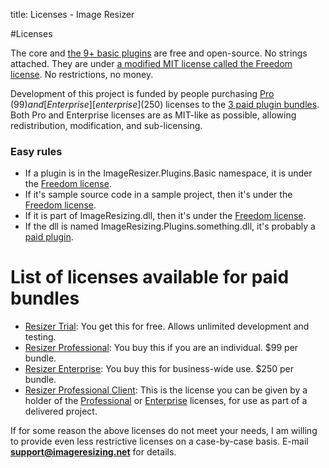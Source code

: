 title: Licenses - Image Resizer

#Licenses

The core and [the 9+ basic plugins](/plugins/free) are free and open-source. No strings attached. They are under [a modified MIT license called the Freedom license][freedom]. No restrictions, no money.

Development of this project is funded by people purchasing [Pro][pro] ($99) and [Enterprise][enterprise] ($250) licenses to the [3 paid plugin bundles](/plugins). Both Pro and Enterprise licenses are as MIT-like as possible, allowing redistribution, modification, and sub-licensing. 

### Easy rules

 * If a plugin is in the ImageResizer.Plugins.Basic namespace, it is under the [Freedom license][freedom]. 
 * If it's sample source code in a sample project, then it's under the [Freedom license][freedom].
 * If it is part of ImageResizing.dll, then it's under the [Freedom license][freedom].
 * If the dll is named ImageResizing.Plugins.something.dll, it's probably a [paid plugin](/plugins).

# List of licenses available for paid bundles

 * [Resizer Trial][trial]: You get this for free. Allows unlimited development and testing.
 * [Resizer Professional][pro]: You buy this if you are an individual. $99 per bundle.
 * [Resizer Enterprise][enterprise]: You buy this for business-wide use. $250 per bundle.
 * [Resizer Professional Client][proclient]: This is the license you can be given by a holder of the [Professional][pro] or [Enterprise][enterprise] licenses, for use as part of a delivered project.

If for some reason the above licenses do not meet your needs, I am willing to provide even less restrictive licenses on a case-by-case basis. E-mail **support@imageresizing.net** for details.

[freedom]: /licenses/freedom  "Resizer Freedom License"
[trial]: /licenses/trial  "Resizer Trial License"
[pro]: /licenses/pro  "Resizer Professional License"
[proclient]: /licenses/proclient  "Resizer Professional Client License"
[enterprise]: /licenses/enterprise  "Resizer Enterprise License"